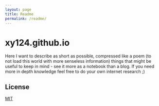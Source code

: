 ```yaml
---
layout: page
title: Readme
permalink: /readme/
---
```


xy124.github.io
===============
Here I want to describe as short as possible, compressed like a poem (to not load this world  with more senseless information) things that
might be useful to keep in mind - see it more as a notebook than a blog. If you need more in depth knowledge feel free to do your own internet research ;)


## License

[MIT](http://opensource.org/licenses/MIT)
